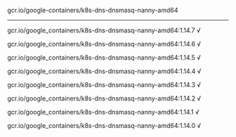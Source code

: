 gcr.io/google-containers/k8s-dns-dnsmasq-nanny-amd64 

----
gcr.io/google_containers/k8s-dns-dnsmasq-nanny-amd64:1.14.7 √

gcr.io/google_containers/k8s-dns-dnsmasq-nanny-amd64:1.14.6 √

gcr.io/google_containers/k8s-dns-dnsmasq-nanny-amd64:1.14.5 √

gcr.io/google_containers/k8s-dns-dnsmasq-nanny-amd64:1.14.4 √

gcr.io/google_containers/k8s-dns-dnsmasq-nanny-amd64:1.14.3 √

gcr.io/google_containers/k8s-dns-dnsmasq-nanny-amd64:1.14.2 √

gcr.io/google_containers/k8s-dns-dnsmasq-nanny-amd64:1.14.1 √

gcr.io/google_containers/k8s-dns-dnsmasq-nanny-amd64:1.14.0 √

